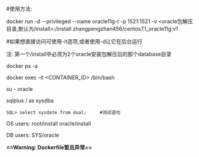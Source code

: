 \#使用方法:

docker run -d --privileged --name oracle11g-t -p 1521:1521 -v \<oracle包解压目录,默认为/install\>:/install zhangpengzhan456/centos7.1_oracle11g:v1

\#如果想直接访问可使用-it选项,或者使用-d让它在后台运行

注: 第一个/install中必须为2个oracle安装包解压后的那个database目录

docker ps -a

docker exec -it <CONTAINER_ID> /bin/bash

su - oracle

sqlplus / as sysdba

    SQL> select sysdate from dual;     #测试语句

OS users: root/install oracle/install

DB users: SYS/oracle

**==Warning: Dockerfile暂且异常==**

